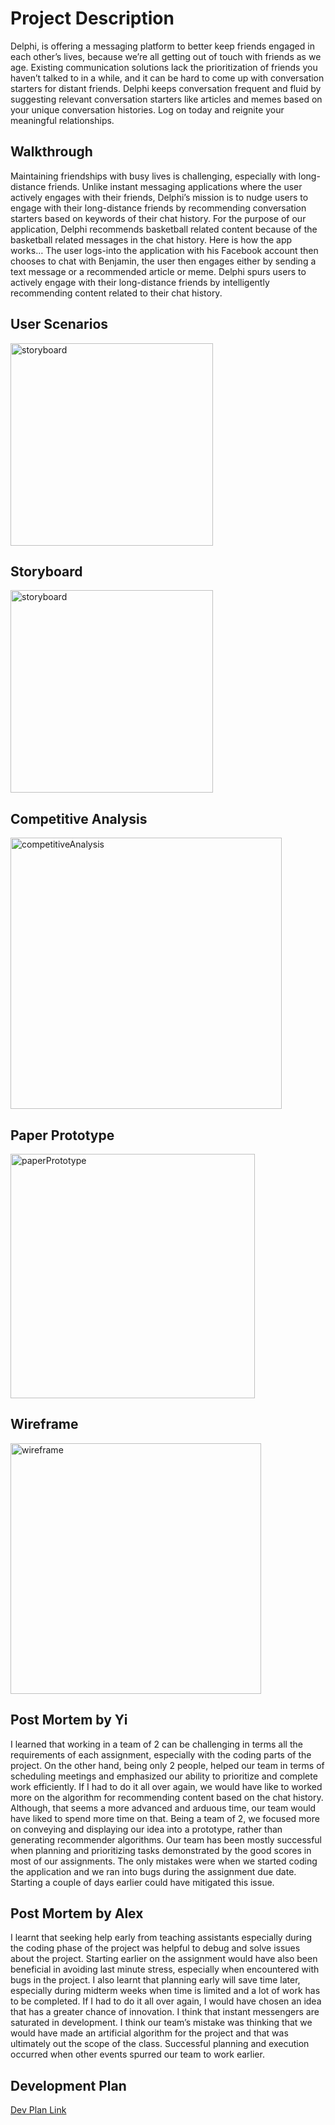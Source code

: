 # Project Description

Delphi, is offering a messaging platform to better keep friends engaged in each
other’s lives, because we’re all getting out of touch with friends as we age.
Existing communication solutions lack the prioritization of friends you haven’t talked to in a while,
and it can be hard to come up with conversation starters for distant friends.
Delphi keeps conversation frequent and fluid by suggesting relevant conversation starters like
articles and memes based on your unique conversation histories. Log on today and reignite your
meaningful relationships.

## Walkthrough
Maintaining friendships with busy lives is challenging, especially with long-distance friends. Unlike
instant messaging applications where the user actively engages with their friends, Delphi’s mission
is to nudge users to engage with their long-distance friends by recommending conversation starters
based on keywords of their chat history. For the purpose of our application, Delphi recommends
basketball related content because of the basketball related messages in the chat history.
Here is how the app works… The user logs-into the application with his Facebook account then
chooses to chat with Benjamin, the user then engages either by sending a text message or a
recommended article or meme.
Delphi spurs users to actively engage with their long-distance friends by intelligently recommending
content related to their chat history.

## User Scenarios

<img width="324" alt="storyboard" src="https://user-images.githubusercontent.com/39059002/207117542-23003e56-2b67-4e60-acd8-2ff881c519ec.png">

## Storyboard
<img width="324" alt="storyboard" src="https://user-images.githubusercontent.com/39059002/207117672-d4e973f9-9860-4e3c-aad4-9f3952553e9e.png">

## Competitive Analysis

<img width="434" alt="competitiveAnalysis" src="https://user-images.githubusercontent.com/39059002/207117731-faab9cd4-2064-4ce4-99de-c1dda099d453.png">

## Paper Prototype
<img width="391" alt="paperPrototype" src="https://user-images.githubusercontent.com/39059002/207117847-3664481c-3eb7-4b7d-aa46-b034323c5e7c.png">

## Wireframe
<img width="401" alt="wireframe" src="https://user-images.githubusercontent.com/39059002/207117867-59b68126-af8b-4a85-846a-e02f48c52db9.png">




## Post Mortem by Yi
I learned that working in a team of 2 can be challenging in terms all the requirements of each
assignment, especially with the coding parts of the project. On the other hand, being only 2 people,
helped our team in terms of scheduling meetings and emphasized our ability to prioritize and
complete work efficiently.
If I had to do it all over again, we would have like to worked more on the algorithm for recommending
content based on the chat history. Although, that seems a more advanced and arduous time, our
team would have liked to spend more time on that. Being a team of 2, we focused more on
conveying and displaying our idea into a prototype, rather than generating recommender algorithms.
Our team has been mostly successful when planning and prioritizing tasks demonstrated by the
good scores in most of our assignments. The only mistakes were when we started coding the
application and we ran into bugs during the assignment due date. Starting a couple of days earlier
could have mitigated this issue.

## Post Mortem by Alex
I learnt that seeking help early from teaching assistants especially during the coding phase of
the project was helpful to debug and solve issues about the project. Starting earlier on the
assignment would have also been beneficial in avoiding last minute stress, especially when
encountered with bugs in the project. I also learnt that planning early will save time later,
especially during midterm weeks when time is limited and a lot of work has to be completed.
If I had to do it all over again, I would have chosen an idea that has a greater chance of
innovation. I think that instant messengers are saturated in development.
I think our team’s mistake was thinking that we would have made an artificial algorithm for the
project and that was ultimately out the scope of the class. Successful planning and execution
occurred when other events spurred our team to work earlier.

## Development Plan
[Dev Plan Link](https://docs.google.com/spreadsheets/d/1NkqFz48DsZXFjYQ3CkhZW8rnEDl0itqthFHlTLnSAzo/edit?usp=sharing)

